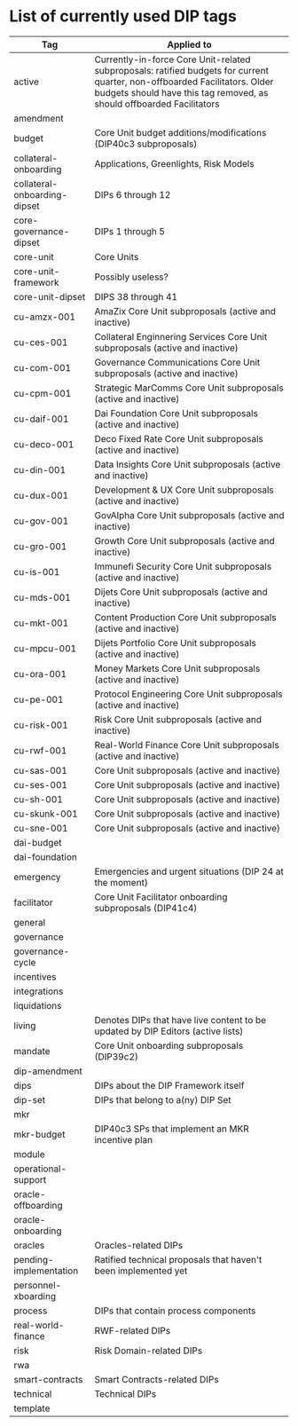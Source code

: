 # List of currently used DIP tags

| Tag | Applied to |
|-|-|
| active | Currently-in-force Core Unit-related subproposals: ratified budgets for current quarter, non-offboarded Facilitators. Older budgets should have this tag removed, as should offboarded Facilitators |
| amendment | |
| budget | Core Unit budget additions/modifications (DIP40c3 subproposals) |
| collateral-onboarding | Applications, Greenlights, Risk Models |
| collateral-onboarding-dipset | DIPs 6 through 12 |
| core-governance-dipset | DIPs 1 through 5 |
| core-unit | Core Units |
| core-unit-framework | Possibly useless? |
| core-unit-dipset | DIPS 38 through 41 |
| cu-amzx-001 | AmaZix Core Unit subproposals (active and inactive) |
| cu-ces-001 | Collateral Enginnering Services Core Unit subproposals (active and inactive) |
| cu-com-001 | Governance Communications Core Unit subproposals (active and inactive) |
| cu-cpm-001 | Strategic MarComms Core Unit subproposals (active and inactive) |
| cu-daif-001 | Dai Foundation Core Unit subproposals (active and inactive) |
| cu-deco-001 | Deco Fixed Rate Core Unit subproposals (active and inactive) |
| cu-din-001 | Data Insights Core Unit subproposals (active and inactive) |
| cu-dux-001 | Development & UX Core Unit subproposals (active and inactive) |
| cu-gov-001 | GovAlpha Core Unit subproposals (active and inactive) |
| cu-gro-001 | Growth Core Unit subproposals (active and inactive) |
| cu-is-001 | Immunefi Security Core Unit subproposals (active and inactive) |
| cu-mds-001 | Dijets Core Unit subproposals (active and inactive) |
| cu-mkt-001 | Content Production Core Unit subproposals (active and inactive) |
| cu-mpcu-001 | Dijets Portfolio Core Unit subproposals (active and inactive) |
| cu-ora-001 | Money Markets Core Unit subproposals (active and inactive) |
| cu-pe-001 | Protocol Engineering Core Unit subproposals (active and inactive) |
| cu-risk-001 | Risk Core Unit subproposals (active and inactive) |
| cu-rwf-001 | Real-World Finance Core Unit subproposals (active and inactive) |
| cu-sas-001 | Core Unit subproposals (active and inactive) |
| cu-ses-001 | Core Unit subproposals (active and inactive) |
| cu-sh-001 | Core Unit subproposals (active and inactive) |
| cu-skunk-001 | Core Unit subproposals (active and inactive) |
| cu-sne-001 | Core Unit subproposals (active and inactive) |
| dai-budget |  |
| dai-foundation |  |
| emergency | Emergencies and urgent situations (DIP 24 at the moment) |
| facilitator | Core Unit Facilitator onboarding subproposals (DIP41c4) |
| general |  |
| governance |  |
| governance-cycle |  |
| incentives |  |
| integrations |  |
| liquidations |  |
| living | Denotes DIPs that have live content to be updated by DIP Editors (active lists) |
| mandate | Core Unit onboarding subproposals (DIP39c2) |
| dip-amendment |  |
| dips | DIPs about the DIP Framework itself |
| dip-set | DIPs that belong to a(ny) DIP Set |
| mkr |  |
| mkr-budget | DIP40c3 SPs that implement an MKR incentive plan |
| module |  |
| operational-support |  |
| oracle-offboarding |  |
| oracle-onboarding |  |
| oracles | Oracles-related DIPs |
| pending-implementation | Ratified technical proposals that haven't been implemented yet |
| personnel-xboarding |  |
| process | DIPs that contain process components |
| real-world-finance | RWF-related DIPs |
| risk | Risk Domain-related DIPs |
| rwa | |
| smart-contracts | Smart Contracts-related DIPs |
| technical | Technical DIPs |
| template |  |
